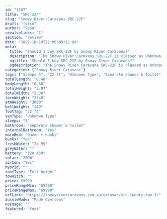 ```yaml
---
id: "1107"
title: "SRC-22F"
slug: "Snowy-River-Caravans-SRC-22F"
draft: "false"
author: "Sean"
seealsolinks: "1"
section: "review"
date: "2022-10-10T22:00:09+11:00"
meta:
  title: "Should I buy SRC-22F by Snowy River Caravans?"
  description: "The Snowy River Caravans SRC-22F is classed as Unknown Type, and sleeps 5 people. It is Made Overseas and comes in at 22 ft. It generally has Separate shower & toilet."
  ogtitle: "Should I buy SRC-22F by Snowy River Caravans?"
  ogdescription: "The Snowy River Caravans SRC-22F is classed as Unknown Type, and sleeps 5 people. It is Made Overseas and comes in at 22 ft. It generally has Separate shower & toilet."
categories: ["Snowy River Caravans"]
tags: ["Sleeps 5", "22 ft", "Unknown Type", "Separate shower & toilet", "Full height", "60 - 70k", "Made Overseas"]
totalLength: "8.48"
bodyLength: "6.66"
totalHeight: "3.07"
totalWidth: "2.39"
tareWeight: "2340"
atmWeight: "3000"
ballWeight: "149"
footTag: "22 ft"
vanType: "Unknown Type"
sleeps: "5"
bathroom: "Separate shower & toilet"
internalBathroom: "Yes"
mainBed: "Queen + bunks"
bunks: "Yes"
freshWater: "2x 95"
greyWater: ""
battery: "120 AGM"
solar: "200W"
airCon: "Yes"
hybrid: ""
roofType: "Full height"
towHitch: ""
price: 69990
priceRangeMin: "69990"
priceRangeMax: "69990"
urlLink: "https://snowyrivercaravans.com.au/caravan/src-twenty-two-f/"
aussieMade: "Made Overseas"
noImage: ""
featured: "feat"
---
```

